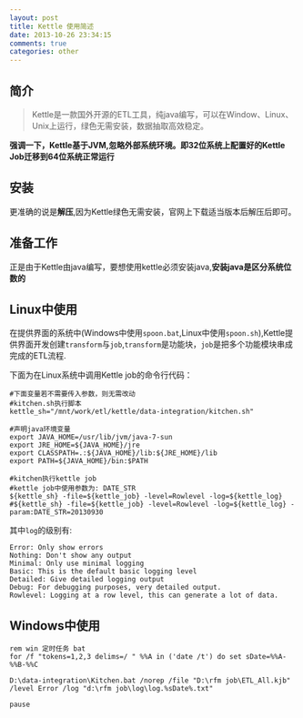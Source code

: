 ```yaml
---
layout: post
title: Kettle 使用简述
date: 2013-10-26 23:34:15
comments: true
categories: other
---
```

## 简介

> Kettle是一款国外开源的ETL工具，纯java编写，可以在Window、Linux、Unix上运行，绿色无需安装，数据抽取高效稳定。

**强调一下，Kettle基于JVM,忽略外部系统环境。即32位系统上配置好的Kettle Job迁移到64位系统正常运行**

## 安装

更准确的说是**解压**,因为Kettle绿色无需安装，官网上下载适当版本后解压后即可。

## 准备工作

正是由于Kettle由java编写，要想使用kettle必须安装java,**安装java是区分系统位数的**

## Linux中使用

在提供界面的系统中(Windows中使用`spoon.bat`,Linux中使用`spoon.sh`),Kettle提供界面开发创建`transform`与`job`,`transform`是功能块，`job`是把多个功能模块串成完成的ETL流程.


下面为在Linux系统中调用Kettle job的命令行代码：

    #下面变量若不需要传入参数，则无需改动
    #kitchen.sh执行脚本
    kettle_sh="/mnt/work/etl/kettle/data-integration/kitchen.sh"            
    
    #声明java环境变量
    export JAVA_HOME=/usr/lib/jvm/java-7-sun
    export JRE_HOME=${JAVA_HOME}/jre
    export CLASSPATH=.:${JAVA_HOME}/lib:${JRE_HOME}/lib
    export PATH=${JAVA_HOME}/bin:$PATH
    
    #kitchen执行kettle job
    #kettle job中使用参数为: DATE_STR
    ${kettle_sh} -file=${kettle_job} -level=Rowlevel -log=${kettle_log}
    #${kettle_sh} -file=${kettle_job} -level=Rowlevel -log=${kettle_log} -param:DATE_STR=20130930

其中`log`的级别有:

    Error: Only show errors
    Nothing: Don't show any output
    Minimal: Only use minimal logging
    Basic: This is the default basic logging level
    Detailed: Give detailed logging output
    Debug: For debugging purposes, very detailed output.
    Rowlevel: Logging at a row level, this can generate a lot of data.

## Windows中使用

    rem win 定时任务 bat
    for /f "tokens=1,2,3 delims=/ " %%A in ('date /t') do set sDate=%%A-%%B-%%C
    
    D:\data-integration\Kitchen.bat /norep /file "D:\rfm job\ETL_All.kjb" /level Error /log "d:\rfm job\log\log.%sDate%.txt"
    
    pause
